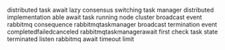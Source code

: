 distributed task await lazy consensus switching task manager distributed implementation able await task running node cluster broadcast event rabbitmq consequence rabbitmqtaskmanager broadcast termination event completedfailedcanceled rabbitmqtaskmanagerawait first check task state terminated listen rabbitmq await timeout limit
